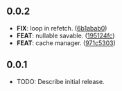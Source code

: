## 0.0.2

 - **FIX**: loop in refetch. ([6b1abab0](https://github.com/pckimlong/kimapp/commit/6b1abab0dcd243a06905ff9380759de9ae724f4c))
 - **FEAT**: nullable savable. ([195124fc](https://github.com/pckimlong/kimapp/commit/195124fc7168b228386273ea982841cfc96f4ed6))
 - **FEAT**: cache manager. ([971c5303](https://github.com/pckimlong/kimapp/commit/971c53037064dea57ab047b8da0d8cf256e241fe))

## 0.0.1

* TODO: Describe initial release.
